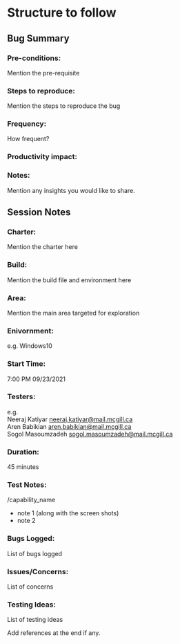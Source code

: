 # Structure to follow 

## Bug Summary  

### Pre-conditions: 
 Mention the pre-requisite
### Steps to reproduce: 
Mention the steps to reproduce the bug
### Frequency: 
How frequent?
### Productivity impact: 

### Notes: 
Mention any insights you would like to share.

## Session Notes

### Charter:
Mention the charter here
 
### Build: 
Mention the build file and environment here

### Area: 
Mention the main area targeted for exploration
 

### Enivornment: 
e.g. Windows10 

### Start Time: 
7:00 PM 09/23/2021

### Testers:
e.g.
<br> 
Neeraj Katiyar      neeraj.katiyar@mail.mcgill.ca 
<br>
Aren Babikian       aren.babikian@mail.mcgill.ca
<br>
Sogol Masoumzadeh   sogol.masoumzadeh@mail.mcgill.ca

### Duration:  
45 minutes 


### Test Notes: 
/capability_name
* note 1 (along with the screen shots)
* note 2

### Bugs Logged:
List of bugs logged
### Issues/Concerns:
List of concerns
### Testing Ideas:
List of testing ideas

Add references at the end if any.

  


 